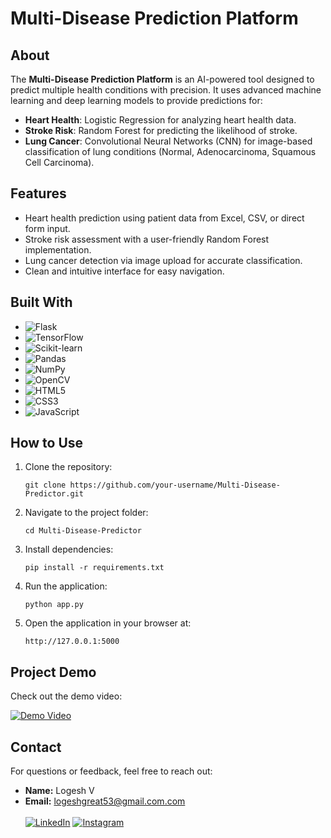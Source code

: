 <h1>Multi-Disease Prediction Platform</h1>

<h2>About</h2>
<p>
    The <strong>Multi-Disease Prediction Platform</strong> is an AI-powered tool designed to predict multiple health conditions with precision. It uses advanced machine learning and deep learning models to provide predictions for:
</p>
<ul>
    <li><strong>Heart Health</strong>: Logistic Regression for analyzing heart health data.</li>
    <li><strong>Stroke Risk</strong>: Random Forest for predicting the likelihood of stroke.</li>
    <li><strong>Lung Cancer</strong>: Convolutional Neural Networks (CNN) for image-based classification of lung conditions (Normal, Adenocarcinoma, Squamous Cell Carcinoma).</li>
</ul>

<h2>Features</h2>
<ul>
    <li>Heart health prediction using patient data from Excel, CSV, or direct form input.</li>
    <li>Stroke risk assessment with a user-friendly Random Forest implementation.</li>
    <li>Lung cancer detection via image upload for accurate classification.</li>
    <li>Clean and intuitive interface for easy navigation.</li>
</ul>

<h2>Built With</h2>
<ul>
    <li><img src="https://img.shields.io/badge/Flask-000000?style=for-the-badge&logo=flask&logoColor=white" alt="Flask"></li>
    <li><img src="https://img.shields.io/badge/TensorFlow-FF6F00?style=for-the-badge&logo=tensorflow&logoColor=white" alt="TensorFlow"></li>
    <li><img src="https://img.shields.io/badge/Scikit--learn-F7931E?style=for-the-badge&logo=scikit-learn&logoColor=white" alt="Scikit-learn"></li>
    <li><img src="https://img.shields.io/badge/Pandas-150458?style=for-the-badge&logo=pandas&logoColor=white" alt="Pandas"></li>
    <li><img src="https://img.shields.io/badge/NumPy-013243?style=for-the-badge&logo=numpy&logoColor=white" alt="NumPy"></li>
    <li><img src="https://img.shields.io/badge/OpenCV-5C3EE8?style=for-the-badge&logo=opencv&logoColor=white" alt="OpenCV"></li>
    <li><img src="https://img.shields.io/badge/HTML5-E34F26?style=for-the-badge&logo=html5&logoColor=white" alt="HTML5"></li>
    <li><img src="https://img.shields.io/badge/CSS3-1572B6?style=for-the-badge&logo=css3&logoColor=white" alt="CSS3"></li>
    <li><img src="https://img.shields.io/badge/JavaScript-F7DF1E?style=for-the-badge&logo=javascript&logoColor=black" alt="JavaScript"></li>
</ul>

<h2>How to Use</h2>
<ol>
    <li>Clone the repository: 
        <pre><code>git clone https://github.com/your-username/Multi-Disease-Predictor.git</code></pre>
    </li>
    <li>Navigate to the project folder:
        <pre><code>cd Multi-Disease-Predictor</code></pre>
    </li>
    <li>Install dependencies:
        <pre><code>pip install -r requirements.txt</code></pre>
    </li>
    <li>Run the application:
        <pre><code>python app.py</code></pre>
    </li>
    <li>Open the application in your browser at:
        <pre><code>http://127.0.0.1:5000</code></pre>
    </li>
</ol>

<h2>Project Demo</h2>
<p>Check out the demo video:</p>
<a href="https://your-demo-link.com" target="_blank"><img src="https://img.shields.io/badge/Watch%20Demo%20Video-00A1D9?style=for-the-badge&logo=video&logoColor=white" alt="Demo Video"></a>

<h2>Contact</h2>
<p>For questions or feedback, feel free to reach out:</p>
<ul>
    <li><strong>Name:</strong> Logesh V</li>
    <li><strong>Email:</strong> <a href="mailto:your-email@example.com">logeshgreat53@gmail.com.com</a></li>
    <br>
     <a href="https://www.linkedin.com/in/logesh-v-54630728b?utm_source=share&utm_campaign=share_via&ut-m_content=profile&utm_medium=ios_app" target="_blank"><img src="https://img.shields.io/badge/LinkedIn-0A66C2?style=for-the-badge&logo=linkedin&logoColor=white" alt="LinkedIn"></a>
    <a href="https://www.instagram.com/logesh_coder/profilecard/?igsh=MWloc2tzZm9jdzF3Zg==" target="_blank"><img src="https://img.shields.io/badge/Instagram-E4405F?style=for-the-badge&logo=instagram&logoColor=white" alt="Instagram">
</ul>
